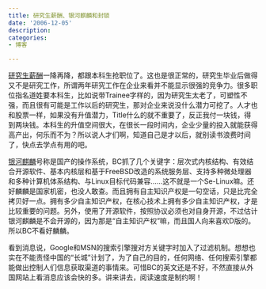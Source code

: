 ```yaml
---
title: 研究生薪酬、银河麒麟和封锁
date: '2006-12-05'
description:
categories:
- 博客

---
```

[研究生薪酬](http://kaoyan.cer.net/kao_yan_za_tan_3914/20061205/t20061205_208022.shtml)一降再降，都跟本科生抢职位了。这也是很正常的，研究生毕业后做得又不是研究工作，所谓两年研究工作在企业来看并不能显示很强的竞争力。很多职位指名道姓要本科生，比如说带Trainee字样的，因为研究生太老了，可塑性不强，而且很有可能是工作以后的研究生，那对企业来说没什么潜力可挖了。人才也和股票一样，如果没有升值潜力，Title什么的就不重要了，反正我付一块钱，得到两块钱。本科生的升值空间很大，在很长一段时间内，企业少量的投入就能获得高产出，何乐而不为？所以说人才们啊，知道自己是才以后，就别读书浪费时间了，快点去学点有用的吧。

[银河麒麟](http://www.hnol.net/ArticleContent/200612/200612572243485057118.html)号称是国产的操作系统，BC抓了几个关键字：层次式内核结构、有效结合开源软件、基本内核层和基于FreeBSD改造的系统服务层、支持多种微处理器和多种计算机体系结构、与Linux目标代码兼容……这不就是一个Se-Linux嘛。还好麟麟是国家机密，也没人敢查。而且拥有自主知识产权是一句空话，只是比完全拷贝好一点。拥有多少自主知识产权，在核心技术上拥有多少自主知识产权，才是比较重要的问题。另外，使用了开源软件，按照协议必须也对自身开源，不过估计银河麒麟是不会开源的，因为那是“自主知识产权”嘛，而且国人向来喜欢D版的。所以BC不看好麟麟。

看到消息说，Google和MSN的搜索引擎搜对方关键字时加入了过滤机制。想想也实在不能责怪中国的“长城”计划了，为了自己的目的，任何网络、任何搜索引擎都能做出控制人们信息获取渠道的事情来。可惜BC的英文还是不好，不然直接从外国网站上看消息应该会快的多。讲来讲去，阅读速度是制约啊！